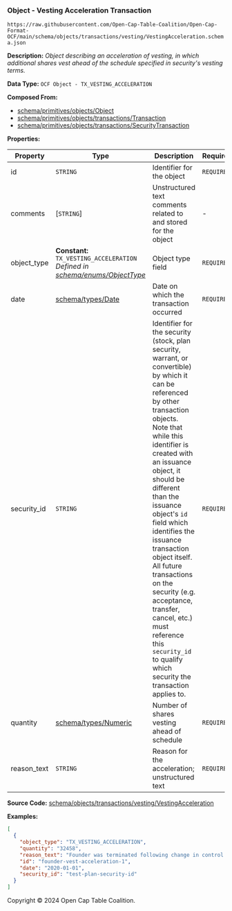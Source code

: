 ### Object - Vesting Acceleration Transaction

`https://raw.githubusercontent.com/Open-Cap-Table-Coalition/Open-Cap-Format-OCF/main/schema/objects/transactions/vesting/VestingAcceleration.schema.json`

**Description:** _Object describing an acceleration of vesting, in which additional shares vest ahead of the schedule specified in security's vesting terms._

**Data Type:** `OCF Object - TX_VESTING_ACCELERATION`

**Composed From:**

- [schema/primitives/objects/Object](../../../primitives/objects/Object.md)
- [schema/primitives/objects/transactions/Transaction](../../../primitives/objects/transactions/Transaction.md)
- [schema/primitives/objects/transactions/SecurityTransaction](../../../primitives/objects/transactions/SecurityTransaction.md)

**Properties:**

| Property    | Type                                                                                                             | Description                                                                                                                                                                                                                                                                                                                                                                                                                                                                                                 | Required   |
| ----------- | ---------------------------------------------------------------------------------------------------------------- | ----------------------------------------------------------------------------------------------------------------------------------------------------------------------------------------------------------------------------------------------------------------------------------------------------------------------------------------------------------------------------------------------------------------------------------------------------------------------------------------------------------- | ---------- |
| id          | `STRING`                                                                                                         | Identifier for the object                                                                                                                                                                                                                                                                                                                                                                                                                                                                                   | `REQUIRED` |
| comments    | [`STRING`]                                                                                                       | Unstructured text comments related to and stored for the object                                                                                                                                                                                                                                                                                                                                                                                                                                             | -          |
| object_type | **Constant:** `TX_VESTING_ACCELERATION`</br>_Defined in [schema/enums/ObjectType](../../../enums/ObjectType.md)_ | Object type field                                                                                                                                                                                                                                                                                                                                                                                                                                                                                           | `REQUIRED` |
| date        | [schema/types/Date](../../../types/Date.md)                                                                      | Date on which the transaction occurred                                                                                                                                                                                                                                                                                                                                                                                                                                                                      | `REQUIRED` |
| security_id | `STRING`                                                                                                         | Identifier for the security (stock, plan security, warrant, or convertible) by which it can be referenced by other transaction objects. Note that while this identifier is created with an issuance object, it should be different than the issuance object's `id` field which identifies the issuance transaction object itself. All future transactions on the security (e.g. acceptance, transfer, cancel, etc.) must reference this `security_id` to qualify which security the transaction applies to. | `REQUIRED` |
| quantity    | [schema/types/Numeric](../../../types/Numeric.md)                                                                | Number of shares vesting ahead of schedule                                                                                                                                                                                                                                                                                                                                                                                                                                                                  | `REQUIRED` |
| reason_text | `STRING`                                                                                                         | Reason for the acceleration; unstructured text                                                                                                                                                                                                                                                                                                                                                                                                                                                              | `REQUIRED` |

**Source Code:** [schema/objects/transactions/vesting/VestingAcceleration](../../../../../../schema/objects/transactions/vesting/VestingAcceleration.schema.json)

**Examples:**

```json
[
  {
    "object_type": "TX_VESTING_ACCELERATION",
    "quantity": "32458",
    "reason_text": "Founder was terminated following change in control. 100% double-trigger acceleration.",
    "id": "founder-vest-acceleration-1",
    "date": "2020-01-01",
    "security_id": "test-plan-security-id"
  }
]
```

Copyright © 2024 Open Cap Table Coalition.
